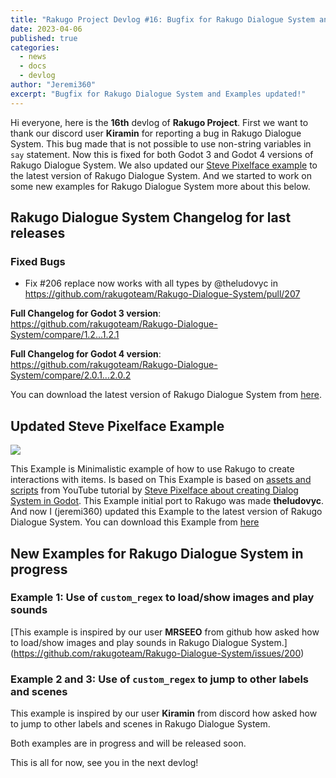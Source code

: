 ```yaml
---
title: "Rakugo Project Devlog #16: Bugfix for Rakugo Dialogue System and Examples updated!"
date: 2023-04-06
published: true
categories:
  - news
  - docs
  - devlog
author: "Jeremi360"
excerpt: "Bugfix for Rakugo Dialogue System and Examples updated!"
---
```


Hi everyone, here is the **16th** devlog of **Rakugo Project**.
First we want to thank our discord user **Kiramin** for reporting a bug in Rakugo Dialogue System.
This bug made that is not possible to use non-string variables in `say` statement.
Now this is fixed for both Godot 3 and Godot 4 versions of Rakugo Dialogue System.
We also updated our [Steve Pixelface example](/examples/steve-pixelface) to the latest version of Rakugo Dialogue System.
And we started to work on some new examples for Rakugo Dialogue System more about this below.

## Rakugo Dialogue System Changelog for last releases

### Fixed Bugs

* Fix #206 replace now works with all types by @theludovyc in https://github.com/rakugoteam/Rakugo-Dialogue-System/pull/207

**Full Changelog for Godot 3 version**: https://github.com/rakugoteam/Rakugo-Dialogue-System/compare/1.2...1.2.1

**Full Changelog for Godot 4 version**: https://github.com/rakugoteam/Rakugo-Dialogue-System/compare/2.0.1...2.0.2

You can download the latest version of Rakugo Dialogue System from [here](https://github.com/rakugoteam/Rakugo-Dialogue-System/releases).

## Updated Steve Pixelface Example

![](https://camo.githubusercontent.com/3158bfd3aa06d69f6e6a58e88ca5cfc31db2e79fb5d10a08a8ffaf731cd5ec77/68747470733a2f2f696d672e796f75747562652e636f6d2f76692f5572396a3363355f6f66302f6d617872657364656661756c742e6a7067)

This Example is Minimalistic example of how to use Rakugo to create interactions with items.
Is based on This Example is based on [assets and scripts](https://github.com/stevepixelface/dialog-system) from YouTube tutorial by
 [Steve Pixelface about creating Dialog System in Godot](https://www.youtube.com/watch?v=Ur9j3c5_of0).
This Example initial port to Rakugo was made **theludovyc**.
And now I (jeremi360) updated this Example to the latest version of Rakugo Dialogue System.
You can download this Example from [here](https://github.com/rakugoteam/Examples/releases)

## New Examples for Rakugo Dialogue System in progress

### Example 1: Use of `custom_regex` to load/show images and play sounds

[This example is inspired by our user **MRSEEO** from github how asked how to load/show images and play sounds in Rakugo Dialogue System.]
(https://github.com/rakugoteam/Rakugo-Dialogue-System/issues/200)

### Example 2 and 3: Use of `custom_regex` to jump to other labels and scenes

This example is inspired by our user **Kiramin** from discord how asked how to jump to other labels and scenes in Rakugo Dialogue System.

Both examples are in progress and will be released soon.

This is all for now, see you in the next devlog!
